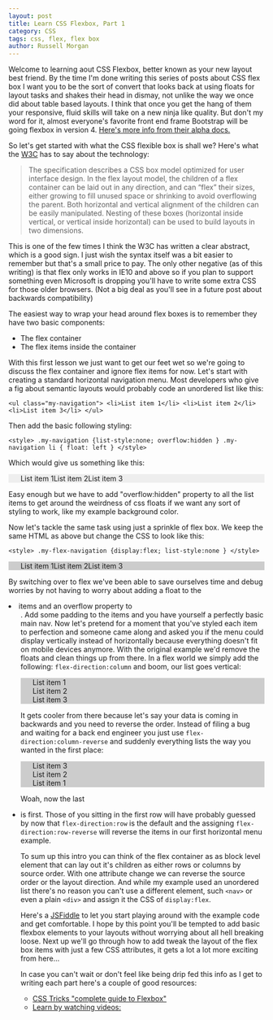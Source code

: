 ```yaml
---
layout: post
title: Learn CSS Flexbox, Part 1
category: CSS
tags: css, flex, flex box
author: Russell Morgan
---
```


Welcome to learning aout CSS Flexbox, better known as your new layout best friend. By the time I'm done writing this series of posts about CSS flex box I want you to be the sort of convert that looks back at using floats for layout tasks and shakes their head in dismay, not unlike the way we once did about table based layouts. I think that once you get the hang of them your responsive, fluid skills will take on a new ninja like quality. But don't my word for it, almost everyone's favorite front end frame Bootstrap will be going flexbox in version 4. [Here's more info from their alpha docs.](http://v4-alpha.getbootstrap.com/getting-started/flexbox/)

So let's get started with what the CSS flexible box is shall we? Here's what the [W3C](https://www.w3.org/TR/css-flexbox-1/) has to say about the technology:

>The specification describes a CSS box model optimized for user interface design. In the flex layout model, the children of a flex container can be laid out in any direction, and can “flex” their sizes, either growing to fill unused space or shrinking to avoid overflowing the parent. Both horizontal and vertical alignment of the children can be easily manipulated. Nesting of these boxes (horizontal inside vertical, or vertical inside horizontal) can be used to build layouts in two dimensions.

This is one of the few times I think the W3C has written a clear abstract, which is a good sign. I just wish the syntax itself was a bit easier to remember but that's a small price to pay. The only other negative (as of this writing) is that flex only works in IE10 and above so if you plan to support something even Microsoft is dropping you'll have to write some extra CSS for those older browsers. (Not a big deal as you'll see in a future post about backwards compatibility)

The easiest way to wrap your head around flex boxes is to remember they have two basic components:

* The flex container
* The flex items inside the container

With this first lesson we just want to get our feet wet so we're going to discuss the flex container and ignore flex items for now. Let's start with creating a standard horizontal navigation menu. Most developers who give a fig about semantic layouts would probably code an unordered list like this:

```<ul class="my-navigation"> <li>List item 1</li> <li>List item 2</li> <li>List item 3</li> </ul>```

Then add the basic following styling:

```<style> .my-navigation {list-style:none; overflow:hidden } .my-navigation li { float: left } </style>```

Which would give us something like this:

<style>
.my-navigation {list-style:none; background:#eee; overflow:hidden } .my-navigation li { float: left }
</style>

<ul class="my-navigation"> <li>List item 1</li> <li>List item 2</li> <li>List item 3</li> </ul>

Easy enough but we have to add "overflow:hidden" property to all the list items to get around the weirdness of css floats if we want any sort of styling to work, like my example background color.

Now let's tackle the same task using just a sprinkle of flex box. We keep the same HTML as above but change the CSS to look like this:

```<style> .my-flex-navigation {display:flex; list-style:none } </style>```

<style>
.my-flex-navigation {display:flex; list-style:none; background:#ccc } 
</style>

<ul class="my-flex-navigation"> <li>List item 1</li> <li>List item 2</li> <li>List item 3</li> </ul>

By switching over to flex we've been able to save ourselves time and debug worries by not having to worry about adding a float to the <li> items and an overflow property to <ul>. Add some padding to the items and you have yourself a perfectly basic main nav. Now let's pretend for a moment that you've styled each item to perfection and someone came along and asked you if the menu could display vertically instead of horizontally because everything doesn't fit on mobile devices anymore. With the original example we'd remove the floats and clean things up from there. In a flex world we simply add the following: `flex-direction:column` and boom, our list goes vertical:

<ul class="my-flex-navigation" style="flex-direction:column"> <li>List item 1</li> <li>List item 2</li> <li>List item 3</li> </ul>

It gets cooler from there because let's say your data is coming in backwards and you need to reverse the order. Instead of filing a bug and waiting for a back end engineer you just use `flex-direction:column-reverse` and suddenly everything lists the way you wanted in the first place:

<ul class="my-flex-navigation" style="flex-direction:column-reverse"> <li>List item 1</li> <li>List item 2</li> <li>List item 3</li> </ul>

Woah, now the last <li> is first. Those of you sitting in the first row will have probably guessed by now that `flex-direction:row` is the default and the assigning `flex-direction:row-reverse` will reverse the items in our first horizontal menu example.

To sum up this intro you can think of the flex container as as block level element that can lay out it's children as either rows or columns by source order. With one attribute change we can reverse the source order or the layout direction. And while my example used an unordered list there's no reason you can't use a different element, such `<nav>` or even a plain `<div>` and assign it the CSS of `display:flex`. 

Here's a [JSFiddle](https://jsfiddle.net/rustbucket/8o1vu228/1/) to let you start playing around with the example code and get comfortable. I hope by this point you'll be tempted to add basic flexbox elements to your layouts without worrying about all hell breaking loose. Next up we'll go through how to add tweak the layout of the flex box items with just a few CSS attributes, it gets a lot a lot more exciting from here...

In case you can't wait or don't feel like being drip fed this info as I get to writing each part here's a couple of good resources:

* [CSS Tricks "complete guide to Flexbox"](https://css-tricks.com/snippets/css/a-guide-to-flexbox/)
* [Learn by watching videos:](http://flexbox.io/#/)
